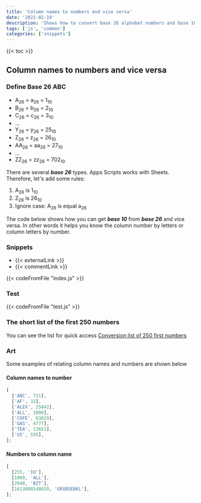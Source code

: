 ```yaml
---
title: 'Column names to numbers and vice versa'
date: '2021-02-19'
description: 'Shows how to convert base 26 alphabet numbers and base 10 decimal numbers'
tags: ['js', 'common']
categories: ['snippets']
---
```


{{< toc >}}

## Column names to numbers and vice versa

### Define Base 26 ABC

- A<sub>26</sub> = a<sub>26</sub> = 1<sub>10</sub>
- B<sub>26</sub> = b<sub>26</sub> = 2<sub>10</sub>
- C<sub>26</sub> = c<sub>26</sub> = 3<sub>10</sub>
- ...
- Y<sub>26</sub> = y<sub>26</sub> = 25<sub>10</sub>
- Z<sub>26</sub> = z<sub>26</sub> = 26<sub>10</sub>
- AA<sub>26</sub> = aa<sub>26</sub> = 27<sub>10</sub>
- ...
- ZZ<sub>26</sub> = zz<sub>26</sub> = 702<sub>10</sub>

There are several **_base 26_** types. Apps Scripts works with Sheets. Therefore, let's add some rules:

1. A<sub>26</sub> is 1<sub>10</sub>
1. Z<sub>26</sub> is 26<sub>10</sub>
1. Ignore case: A<sub>26</sub> is equal a<sub>26</sub>

The code below shows how you can get **_base 10_** from **_base 26_** and vice versa. In other words it helps you know the column number by letters or column letters by number.

### Snippets

- {{< externalLink >}}
- {{< commentLink >}}

{{< codeFromFile "index.js" >}}

### Test

{{< codeFromFile "test.js" >}}

### The short list of the first 250 numbers

You can see the list for quick access [Conversion list of 250 first numbers](./first_250_column_to_number)

### Art

Some examples of relating column names and numbers are shown below

#### Column names to number

```js
[
  ['ABC', 731],
  ['AF', 32],
  ['ALEX', 25842],
  ['ALL', 1000],
  ['COFE', 63029],
  ['GAS', 4777],
  ['TEA', 13651],
  ['UI', 555],
];
```

#### Numbers to column name

```js
[
  [255, 'IU'],
  [1000, 'ALL'],
  [2048, 'BZT'],
  [1613808548650, 'GRXBSEBKL'],
];
```
